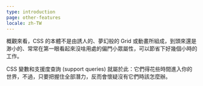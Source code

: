 ```yaml
---
type: introduction
page: other-features
locale: zh-TW
---
```


概觀來看，CSS 的本體不是由誘人的、夢幻般的 Grid 或動畫所組成，到頭來還是渺小的、常常在第一眼看起來沒啥用處的偏門小眾屬性，可以節省下好幾個小時的工作。

CSS 變數和支援度查詢 (support queries) 就屬於此：它們得花些時間進入你的世界，不過，只要把握住全部潛力，反而會懷疑沒有它們時該怎麼辦。

